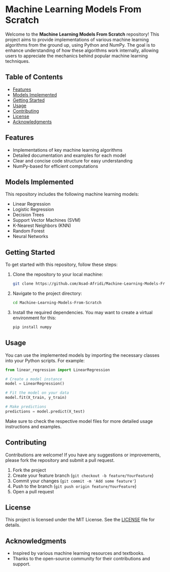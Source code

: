 # Machine Learning Models From Scratch

Welcome to the **Machine Learning Models From Scratch** repository! This project aims to provide implementations of various machine learning algorithms from the ground up, using Python and NumPy. The goal is to enhance understanding of how these algorithms work internally, allowing users to appreciate the mechanics behind popular machine learning techniques.

## Table of Contents

- [Features](#features)
- [Models Implemented](#models-implemented)
- [Getting Started](#getting-started)
- [Usage](#usage)
- [Contributing](#contributing)
- [License](#license)
- [Acknowledgments](#acknowledgments)

## Features

- Implementations of key machine learning algorithms
- Detailed documentation and examples for each model
- Clear and concise code structure for easy understanding
- NumPy-based for efficient computations

## Models Implemented

This repository includes the following machine learning models:

- Linear Regression
- Logistic Regression
- Decision Trees
- Support Vector Machines (SVM)
- K-Nearest Neighbors (KNN)
- Random Forest
- Neural Networks

## Getting Started

To get started with this repository, follow these steps:

1. Clone the repository to your local machine:

   ```bash
   git clone https://github.com/Asad-Afridi/Machine-Learning-Models-From-Scratch.git
   ```

2. Navigate to the project directory:

   ```bash
   cd Machine-Learning-Models-From-Scratch
   ```

3. Install the required dependencies. You may want to create a virtual environment for this:

   ```bash
   pip install numpy
   ```

## Usage

You can use the implemented models by importing the necessary classes into your Python scripts. For example:

```python
from linear_regression import LinearRegression

# Create a model instance
model = LinearRegression()

# Fit the model on your data
model.fit(X_train, y_train)

# Make predictions
predictions = model.predict(X_test)
```

Make sure to check the respective model files for more detailed usage instructions and examples.

## Contributing

Contributions are welcome! If you have any suggestions or improvements, please fork the repository and submit a pull request.

1. Fork the project
2. Create your feature branch (`git checkout -b feature/YourFeature`)
3. Commit your changes (`git commit -m 'Add some feature'`)
4. Push to the branch (`git push origin feature/YourFeature`)
5. Open a pull request

## License

This project is licensed under the MIT License. See the [LICENSE](LICENSE) file for details.

## Acknowledgments

- Inspired by various machine learning resources and textbooks.
- Thanks to the open-source community for their contributions and support.
